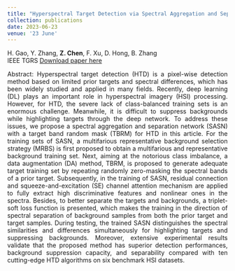 ```yaml
---
title: "Hyperspectral Target Detection via Spectral Aggregation and Separation Network With Target Band Random Mask"
collection: publications
date: 2023-06-23
venue: '23 June'
---
```

H. Gao, Y. Zhang, **Z. Chen**, F. Xu, D. Hong, B. Zhang <br>
IEEE TGRS
[Download paper here](https://ieeexplore.ieee.org/document/10161584)

<div style="text-align: justify;">
Abstract: Hyperspectral target detection (HTD) is a pixel-wise detection method based on limited prior targets and spectral differences, which has been widely studied and applied in many fields. Recently, deep learning (DL) plays an important role in hyperspectral imagery (HSI) processing. However, for HTD, the severe lack of class-balanced training sets is an enormous challenge. Meanwhile, it is difficult to suppress backgrounds while highlighting targets through the deep network. To address these issues, we propose a spectral aggregation and separation network (SASN) with a target band random mask (TBRM) for HTD in this article. For the training sets of SASN, a multifarious representative background selection strategy (MRBS) is first proposed to obtain a multifarious and representative background training set. Next, aiming at the notorious class imbalance, a data augmentation (DA) method, TBRM, is proposed to generate adequate target training set by repeating randomly zero-masking the spectral bands of a prior target. Subsequently, in the training of SASN, residual connection and squeeze-and-excitation (SE) channel attention mechanism are applied to fully extract high discriminative features and nonlinear ones in the spectra. Besides, to better separate the targets and backgrounds, a triplet-soft loss function is presented, which makes the training in the direction of spectral separation of background samples from both the prior target and target samples. During testing, the trained SASN distinguishes the spectral similarities and differences simultaneously for highlighting targets and suppressing backgrounds. Moreover, extensive experimental results validate that the proposed method has superior detection performances, background suppression capacity, and separability compared with ten cutting-edge HTD algorithms on six benchmark HSI datasets.
</div>
